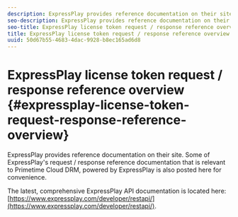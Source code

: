 ```yaml
---
description: ExpressPlay provides reference documentation on their site. Some of ExpressPlay's request / response reference documentation that is relevant to Primetime Cloud DRM, powered by ExpressPlay is also posted here for convenience.
seo-description: ExpressPlay provides reference documentation on their site. Some of ExpressPlay's request / response reference documentation that is relevant to Primetime Cloud DRM, powered by ExpressPlay is also posted here for convenience.
seo-title: ExpressPlay license token request / response reference overview
title: ExpressPlay license token request / response reference overview
uuid: 50d67b55-4683-4dac-9928-b8ec165ad6d8
---
```


# ExpressPlay license token request / response reference overview {#expressplay-license-token-request-response-reference-overview}

ExpressPlay provides reference documentation on their site. Some of ExpressPlay's request / response reference documentation that is relevant to Primetime Cloud DRM, powered by ExpressPlay is also posted here for convenience.

The latest, comprehensive ExpressPlay API documentation is located here: [https://www.expressplay.com/developer/restapi/](https://www.expressplay.com/developer/restapi/). 
